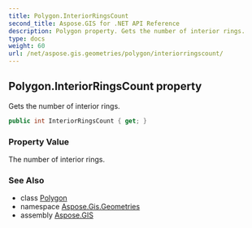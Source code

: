 ```yaml
---
title: Polygon.InteriorRingsCount
second_title: Aspose.GIS for .NET API Reference
description: Polygon property. Gets the number of interior rings.
type: docs
weight: 60
url: /net/aspose.gis.geometries/polygon/interiorringscount/
---
```

## Polygon.InteriorRingsCount property

Gets the number of interior rings.

```csharp
public int InteriorRingsCount { get; }
```

### Property Value

The number of interior rings.

### See Also

* class [Polygon](../)
* namespace [Aspose.Gis.Geometries](../../polygon/)
* assembly [Aspose.GIS](../../../)


